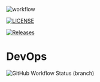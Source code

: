 ![workflow](https://github.com/Mawa-Jr/devop/actions/workflows/main.yml/badge.svg)

[![LICENSE](https://img.shields.io/github/license/mawa-Jr/devop.svg?style=flat-square)](https://github.com/Mawa-Jr/devop/blob/master/LICENSE)

[![Releases](https://img.shields.io/github/release/mawa-jr/devop/all.svg?style=flat-square)](https://github.com/mawa-jr/devop/releases)

# DevOps
![GitHub Workflow Status (branch)](https://img.shields.io/github/actions/workflow/status/mawa-jr/develop/badge%20one.yml?style=flat-square)